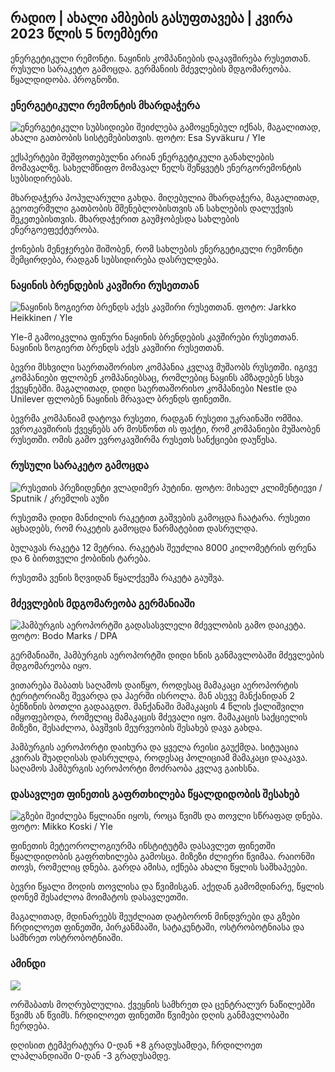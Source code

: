 ## რადიო \| ახალი ამბების გასუფთავება \| კვირა 2023 წლის 5 ნოემბერი

ენერგეტიკული რემონტი. ნაყინის კომპანიების დაკავშირება რუსეთთან. რუსული სარაკეტო გამოცდა. გერმანიის მძევლების მდგომარეობა. წყალდიდობა. პროგნოზი.

### ენერგეტიკული რემონტის მხარდაჭერა

![ენერგეტიკული სუბსიდიები შეიძლება გამოყენებულ იქნას, მაგალითად, ახალი გათბობის სისტემებისთვის. ფოტო: Esa Syväkuru / Yle](https://images.cdn.yle.fi/image/upload/c_crop,h_3349,w_5954,x_0,y_325/ar_1.777777777777777,c_fill,g_57,wd_1.q_auto:eco/f_auto/fl_lossy/v1676637402/39-107442463ef747ea1acd)

ექსპერტები შეშფოთებულნი არიან ენერგეტიკული განახლების მომავალზე. სახელმწიფო მომავალ წელს შეწყვეტს ენერგორემონტის სუბსიდირებას.

მხარდაჭერა პოპულარული გახდა. მიღებულია მხარდაჭერა, მაგალითად, გეოთერმული გათბობის მშენებლობისთვის ან სახლების დალუქვის შეკეთებისთვის. მხარდაჭერით გაუმჯობესდა სახლების ენერგოეფექტურობა.

ქონების მენეჯერები შიშობენ, რომ სახლების ენერგეტიკული რემონტი შემცირდება, რადგან სუბსიდირება დასრულდება.

### ნაყინის ბრენდების კავშირი რუსეთთან

![ნაყინის ზოგიერთ ბრენდს აქვს კავშირი რუსეთთან. ფოტო: Jarkko Heikkinen / Yle](https://images.cdn.yle.fi/image/upload/c_crop,h_2268,w_4031,x_0,y_0/ar_1.7777777777777777,c_fill,g_faces,h_120,h_pr.q_auto:eco/f_auto/fl_lossy/v1682321321/39-110323664462e3b6fb8b)

Yle-მ გამოიკვლია ფინური ნაყინის ბრენდების კავშირები რუსეთთან. ნაყინის ზოგიერთ ბრენდს აქვს კავშირი რუსეთთან.

ბევრი მსხვილი საერთაშორისო კომპანია კვლავ მუშაობს რუსეთში. იგივე კომპანიები ფლობენ კომპანიებსაც, რომლებიც ნაყინს ამზადებენ სხვა ქვეყნებში. მაგალითად, დიდი საერთაშორისო კომპანიები Nestle და Unilever ფლობენ ნაყინის მრავალ ბრენდს ფინეთში.

ბევრმა კომპანიამ დატოვა რუსეთი, რადგან რუსეთი უკრაინაში ომშია. ევროკავშირის ქვეყნებს არ მოსწონთ ის ფაქტი, რომ კომპანიები მუშაობენ რუსეთში. ომის გამო ევროკავშირმა რუსეთს სანქციები დაუწესა.

### რუსული სარაკეტო გამოცდა

![რუსეთის პრეზიდენტი ვლადიმერ პუტინი. ფოტო: მიხაელ კლიმენტიევი / Sputnik / კრემლის აუზი](https://images.cdn.yle.fi/image/upload/c_crop,h_4519,w_8034,x_16,y_238/ar_1.77777777777777772g17,5c.0/q_auto:eco/f_auto/fl_lossy/v1678982359/39-108632664133bfc2dc51)

რუსეთმა დიდი მანძილის რაკეტით გაშვების გამოცდა ჩაატარა. რუსეთი აცხადებს, რომ რაკეტის გამოცდა წარმატებით დასრულდა.

ბულავას რაკეტა 12 მეტრია. რაკეტას შეუძლია 8000 კილომეტრის ფრენა და 6 ბირთვული ქობინის ტარება.

რუსეთმა ვენის ზღვიდან წყალქვეშა რაკეტა გაუშვა.

### მძევლების მდგომარეობა გერმანიაში

![ჰამბურგის აეროპორტში გადასასვლელი მძევლობის გამო დაიკეტა. ფოტო: Bodo Marks / DPA](https://images.cdn.yle.fi/image/upload/c_crop,h_2703,w_4806,x_0,y_500/ar_1.777777777777777,c_fill,g_faces,h_1270,w/dq_auto:eco/f_auto/fl_lossy/v1699181525/39-11959676547736ea1bc0)

გერმანიაში, ჰამბურგის აეროპორტში დიდი ხნის განმავლობაში მძევლების მდგომარეობა იყო.

ვითარება შაბათს საღამოს დაიწყო, როდესაც მამაკაცი აეროპორტის ტერიტორიაზე შევარდა და ჰაერში ისროლა. მან ასევე მანქანიდან 2 ბენზინის ბოთლი გადააგდო. მანქანაში მამაკაცის 4 წლის ქალიშვილი იმყოფებოდა, რომელიც მამაკაცის მძევალი იყო. მამაკაცის საქციელის მიზეზი, შესაძლოა, ბავშვის მეურვეობის შესახებ დავა გახდა.

ჰამბურგის აეროპორტი დაიხურა და ყველა რეისი გაუქმდა. სიტუაცია კვირას შუადღისას დასრულდა, როდესაც პოლიციამ მამაკაცი დააკავა. საღამოს ჰამბურგის აეროპორტი მოძრაობა კვლავ გაიხსნა.

### დასავლეთ ფინეთის გაფრთხილება წყალდიდობის შესახებ

![გზები შეიძლება წყლიანი იყოს, როცა წვიმს და თოვლი სწრაფად დნება. ფოტო: Mikko Koski / Yle](https://images.cdn.yle.fi/image/upload/c_crop,h_3078,w_5472,x_0,y_218/ar_1.7777777777777777,c_fill,g_faces,h_120,h_pr.q_auto:eco/f_auto/fl_lossy/v1697618867/39-11828126521489e76d51)

ფინეთის მეტეოროლოგიურმა ინსტიტუტმა დასავლეთ ფინეთში წყალდიდობის გაფრთხილება გამოსცა. მიზეზი ძლიერი წვიმაა. რაიონში თოვს, რომელიც დნება. გარდა ამისა, იქნება ახალი წყლის საშხაპეები.

ბევრი წყალი მოდის თოვლისა და წვიმისგან. აქედან გამომდინარე, წყლის დონემ შესაძლოა მოიმატოს დასავლეთში.

მაგალითად, მდინარეებს შეუძლიათ დატბორონ მინდვრები და გზები ჩრდილოეთ ფინეთში, პირკანმააში, სატაკუნტაში, ოსტრობოტნიასა და სამხრეთ ოსტრობოტნიაში.

### ამინდი

![](https://images.cdn.yle.fi/image/upload/c_crop,h_1080,w_1919,x_0,y_0/ar_1.777777777777777,c_fill,g_faces,h_675,w_121200df_auto/fl_lossy/v1699200945/39-11960206547bf95c98f5)

ორშაბათს მოღრუბლულია. ქვეყნის სამხრეთ და ცენტრალურ ნაწილებში წვიმს ან წვიმს. ჩრდილოეთ ფინეთში წვიმები დღის განმავლობაში ჩერდება.

დღისით ტემპერატურა 0-დან +8 გრადუსამდეა, ჩრდილოეთ ლაპლანდიაში 0-დან -3 გრადუსამდე.
